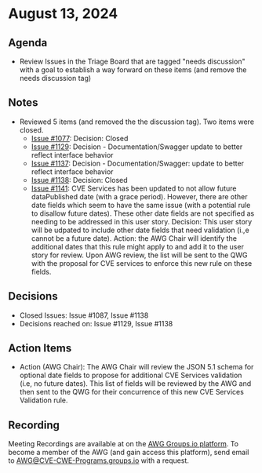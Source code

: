 # August 13, 2024

## Agenda
*  Review Issues in the Triage Board that are tagged "needs discussion" with a goal to establish a way forward on these items (and remove the needs discussion tag)

## Notes
* Reviewed 5 items (and removed the the discussion tag).  Two items were closed.
  * [Issue #1077](https://github.com/CVEProject/cve-services/issues/1077): Decision: Closed
  * [Issue #1129](https://github.com/CVEProject/cve-services/issues/1129): Decision -  Documentation/Swagger update to better reflect interface behavior
  * [Issue #1137](https://github.com/CVEProject/cve-services/issues/1037): Decision - Documentation/Swagger: update to better reflect interface behavior
  * [Issue #1138](https://github.com/CVEProject/cve-services/issues/1138): Decision: Closed
  * [Issue #1141](https://github.com/CVEProject/cve-services/issues/1141): CVE Services has been updated to not allow future dataPublished date (with a grace period).  However, there are other date fields which seem to have the same issue (with a potential rule to disallow future dates).  These other date fields are not specified as needing to be addressed in this user story.  Decision:  This user story will be udpated to include other date fields that need validation (i.,e cannot be a future date).  Action: the AWG Chair will identify the additional dates that this rule might apply to and add it to the user story for review.  Upon AWG review, the list will be sent to the QWG with the proposal for CVE services to enforce this new rule on these fields.   

## Decisions

*  Closed Issues: Issue #1087, Issue #1138
*  Decisions reached on: Issue #1129, Issue #1138   

## Action Items

* Action (AWG Chair): The AWG Chair will review the JSON 5.1 schema for optional date fields to propose for additional CVE Services validation (i.e, no future dates).  This list of fields will be reviewed by the AWG and then sent to the QWG for their concurrence of this new CVE Services Validation rule.  

## Recording

Meeting Recordings are available at on the [AWG Groups.io platform](https://cve-cwe-programs.groups.io/g/AWG/files/MeetingRecordings).
To become a member of the AWG (and gain access this platform), send email to AWG@CVE-CWE-Programs.groups.io with a request.

